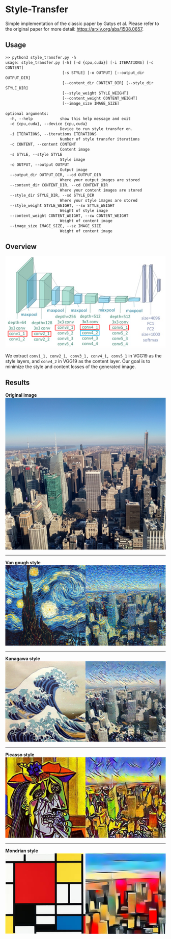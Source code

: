# Style-Transfer
Simple implementation of the classic paper by Gatys et al. Please refer to the original paper for more detail: https://arxiv.org/abs/1508.0657.
## Usage 
```
>> python3 style_transfer.py -h
usage: style_transfer.py [-h] [-d {cpu,cuda}] [-i ITERATIONS] [-c CONTENT]
                         [-s STYLE] [-o OUTPUT] [--output_dir OUTPUT_DIR]
                         [--content_dir CONTENT_DIR] [--style_dir STYLE_DIR]
                         [--style_weight STYLE_WEIGHT]
                         [--content_weight CONTENT_WEIGHT]
                         [--image_size IMAGE_SIZE]

optional arguments:
  -h, --help            show this help message and exit
  -d {cpu,cuda}, --device {cpu,cuda}
                        Device to run style transfer on.
  -i ITERATIONS, --iterations ITERATIONS
                        Number of style transfer iterations
  -c CONTENT, --content CONTENT
                        Content image
  -s STYLE, --style STYLE
                        Style image
  -o OUTPUT, --output OUTPUT
                        Output image
  --output_dir OUTPUT_DIR, --od OUTPUT_DIR
                        Where your output images are stored
  --content_dir CONTENT_DIR, --cd CONTENT_DIR
                        Where your content images are stored
  --style_dir STYLE_DIR, --sd STYLE_DIR
                        Where your style images are stored
  --style_weight STYLE_WEIGHT, --sw STYLE_WEIGHT
                        Weight of style image
  --content_weight CONTENT_WEIGHT, --cw CONTENT_WEIGHT
                        Weight of content image
  --image_size IMAGE_SIZE, --sz IMAGE_SIZE
                        Weight of content image
```
## Overview
![VGG19](./vgg19.png)

We extract `conv1_1, conv2_1, conv3_1, conv4_1, conv5_1` in VGG19 as the style layers, and `conv4_2` in VGG19 as the content layer. Our goal is to minimize the style and content losses of the generated image.

## Results
**Original image**
![original image](./images/contents/city.png)
***
**Van gough style**
![city + van gough](./images/samples/city+van_gough.png)
***
**Kanagawa style**
![city + kanagawa](./images/samples/city_kanagawa.png)
***
**Picasso style**
![city + picasso](./images/samples/city+picasso.png)
***
**Mondrian style**
![city + mondrian](./images/samples/city_mondrian.png)